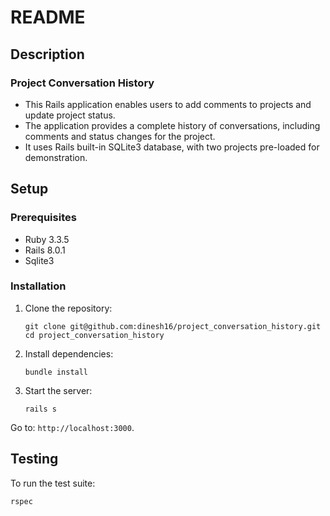# README

## Description 

### Project Conversation History

- This Rails application enables users to add comments to projects and update project status.
- The application provides a complete history of conversations, including comments and status changes for the project.
- It uses Rails built-in SQLite3 database, with two projects pre-loaded for demonstration.


## Setup

### Prerequisites
- Ruby 3.3.5
- Rails 8.0.1
- Sqlite3

### Installation
1. Clone the repository:
   ```
   git clone git@github.com:dinesh16/project_conversation_history.git
   cd project_conversation_history
   ```

2. Install dependencies:
   ```
   bundle install
   ```

3. Start the server:
   ```
   rails s
   ```

Go to: `http://localhost:3000`.

## Testing
To run the test suite:
```
rspec
```
